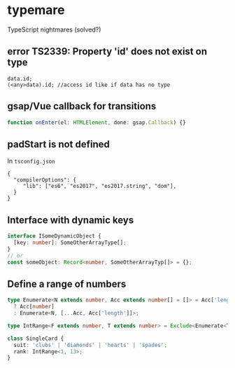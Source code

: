 # typemare
TypeScript nightmares (solved?)

## error TS2339: Property 'id' does not exist on type
```
data.id;
(<any>data).id; //access id like if data has no type
```

## gsap/Vue callback for transitions
```js
function onEnter(el: HTMLElement, done: gsap.Callback) {}
```

## padStart is not defined
In `tsconfig.json`
```js{3}
{
  "compilerOptions": {
     "lib": ["es6", "es2017", "es2017.string", "dom"],
  }
}
```

## Interface with dynamic keys
```ts
interface ISomeDynamicObject {
  [key: number]: SomeOtherArrayType[];
}
// or
const someObject: Record<number, SomeOtherArrayTyp[]> = {};
```

## Define a range of numbers
```ts
type Enumerate<N extends number, Acc extends number[] = []> = Acc['length'] extends N
  ? Acc[number]
  : Enumerate<N, [...Acc, Acc['length']]>;

type IntRange<F extends number, T extends number> = Exclude<Enumerate<T>, Enumerate<F>>;

class SingleCard {
  suit: 'clubs' | 'diamonds' | 'hearts' | 'spades';
  rank: IntRange<1, 13>;
}
```

